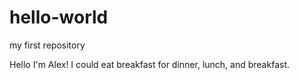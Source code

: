 # hello-world
my first repository

Hello I'm Alex!
I could eat breakfast for dinner, lunch, and breakfast.
